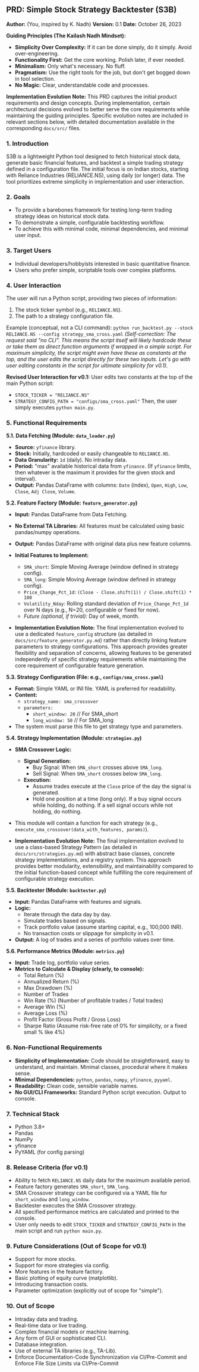 ## PRD: Simple Stock Strategy Backtester (S3B)

**Author:** (You, inspired by K. Nadh)
**Version:** 0.1
**Date:** October 26, 2023

**Guiding Principles (The Kailash Nadh Mindset):**
*   **Simplicity Over Complexity:** If it can be done simply, do it simply. Avoid over-engineering.
*   **Functionality First:** Get the core working. Polish later, if ever needed.
*   **Minimalism:** Only what's necessary. No fluff.
*   **Pragmatism:** Use the right tools for the job, but don't get bogged down in tool selection.
*   **No Magic:** Clear, understandable code and processes.

**Implementation Evolution Note:** This PRD captures the initial product requirements and design concepts. During implementation, certain architectural decisions evolved to better serve the core requirements while maintaining the guiding principles. Specific evolution notes are included in relevant sections below, with detailed documentation available in the corresponding `docs/src/` files.

### 1. Introduction
S3B is a lightweight Python tool designed to fetch historical stock data, generate basic financial features, and backtest a simple trading strategy defined in a configuration file. The initial focus is on Indian stocks, starting with Reliance Industries (RELIANCE.NS), using daily (or longer) data. The tool prioritizes extreme simplicity in implementation and user interaction.

### 2. Goals
*   To provide a barebones framework for testing long-term trading strategy ideas on historical stock data.
*   To demonstrate a simple, configurable backtesting workflow.
*   To achieve this with minimal code, minimal dependencies, and minimal user input.

### 3. Target Users
*   Individual developers/hobbyists interested in basic quantitative finance.
*   Users who prefer simple, scriptable tools over complex platforms.

### 4. User Interaction
The user will run a Python script, providing two pieces of information:
1.  The stock ticker symbol (e.g., `RELIANCE.NS`).
2.  The path to a strategy configuration file.

Example (conceptual, not a CLI command):
`python run_backtest.py --stock RELIANCE.NS --config strategy_sma_cross.yaml`
*(Self-correction: The request said "no CLI". This means the script itself will likely hardcode these or take them as direct function arguments if wrapped in a simple script. For maximum simplicity, the script might even have these as constants at the top, and the user edits the script directly for these two inputs. Let's go with user editing constants in the script for ultimate simplicity for v0.1).*

**Revised User Interaction for v0.1:**
User edits two constants at the top of the main Python script:
*   `STOCK_TICKER = "RELIANCE.NS"`
*   `STRATEGY_CONFIG_PATH = "configs/sma_cross.yaml"`
Then, the user simply executes `python main.py`.

### 5. Functional Requirements

**5.1. Data Fetching (Module: `data_loader.py`)**
*   **Source:** `yfinance` library.
*   **Stock:** Initially, hardcoded or easily changeable to `RELIANCE.NS`.
*   **Data Granularity:** `1d` (daily). No intraday data.
*   **Period:** "max" available historical data from `yfinance`. (If `yfinance` limits, then whatever is the maximum it provides for the given stock and interval).
*   **Output:** Pandas DataFrame with columns: `Date` (index), `Open`, `High`, `Low`, `Close`, `Adj Close`, `Volume`.

**5.2. Feature Factory (Module: `feature_generator.py`)**
*   **Input:** Pandas DataFrame from Data Fetching.
*   **No External TA Libraries:** All features must be calculated using basic pandas/numpy operations.
*   **Output:** Pandas DataFrame with original data plus new feature columns.
*   **Initial Features to Implement:**
    *   `SMA_short`: Simple Moving Average (window defined in strategy config).
    *   `SMA_long`: Simple Moving Average (window defined in strategy config).
    *   `Price_Change_Pct_1d`: `(Close - Close.shift(1)) / Close.shift(1) * 100`
    *   `Volatility_Nday`: Rolling standard deviation of `Price_Change_Pct_1d` over N days (e.g., N=20, configurable or fixed for now).
    *   *Future (optional, if trivial):* Day of week, month.

*   **Implementation Evolution Note:** The final implementation evolved to use a dedicated `feature_config` structure (as detailed in `docs/src/feature_generator.py.md`) rather than directly linking feature parameters to strategy configurations. This approach provides greater flexibility and separation of concerns, allowing features to be generated independently of specific strategy requirements while maintaining the core requirement of configurable feature generation.

**5.3. Strategy Configuration (File: e.g., `configs/sma_cross.yaml`)**
*   **Format:** Simple YAML or INI file. YAML is preferred for readability.
*   **Content:**
    *   `strategy_name: sma_crossover`
    *   `parameters:`
        *   `short_window: 20`  // For SMA_short
        *   `long_window: 50`   // For SMA_long
*   The system must parse this file to get strategy type and parameters.

**5.4. Strategy Implementation (Module: `strategies.py`)**
*   **SMA Crossover Logic:**
    *   **Signal Generation:**
        *   Buy Signal: When `SMA_short` crosses above `SMA_long`.
        *   Sell Signal: When `SMA_short` crosses below `SMA_long`.
    *   **Execution:**
        *   Assume trades execute at the `Close` price of the day the signal is generated.
        *   Hold one position at a time (long only). If a buy signal occurs while holding, do nothing. If a sell signal occurs while not holding, do nothing.
*   This module will contain a function for each strategy (e.g., `execute_sma_crossover(data_with_features, params)`).

*   **Implementation Evolution Note:** The final implementation evolved to use a class-based Strategy Pattern (as detailed in `docs/src/strategies.py.md`) with abstract base classes, concrete strategy implementations, and a registry system. This approach provides better modularity, extensibility, and maintainability compared to the initial function-based concept while fulfilling the core requirement of configurable strategy execution.

**5.5. Backtester (Module: `backtester.py`)**
*   **Input:** Pandas DataFrame with features and signals.
*   **Logic:**
    *   Iterate through the data day by day.
    *   Simulate trades based on signals.
    *   Track portfolio value (assume starting capital, e.g., 100,000 INR).
    *   No transaction costs or slippage for simplicity in v0.1.
*   **Output:** A log of trades and a series of portfolio values over time.

**5.6. Performance Metrics (Module: `metrics.py`)**
*   **Input:** Trade log, portfolio value series.
*   **Metrics to Calculate & Display (clearly, to console):**
    *   Total Return (%)
    *   Annualized Return (%)
    *   Max Drawdown (%)
    *   Number of Trades
    *   Win Rate (%) (Number of profitable trades / Total trades)
    *   Average Win (%)
    *   Average Loss (%)
    *   Profit Factor (Gross Profit / Gross Loss)
    *   Sharpe Ratio (Assume risk-free rate of 0% for simplicity, or a fixed small % like 4%)

### 6. Non-Functional Requirements
*   **Simplicity of Implementation:** Code should be straightforward, easy to understand, and maintain. Minimal classes, procedural where it makes sense.
*   **Minimal Dependencies:** `python`, `pandas`, `numpy`, `yfinance`, `pyyaml`.
*   **Readability:** Clean code, sensible variable names.
*   **No GUI/CLI Frameworks:** Standard Python script execution. Output to console.

### 7. Technical Stack
*   Python 3.8+
*   Pandas
*   NumPy
*   yfinance
*   PyYAML (for config parsing)

### 8. Release Criteria (for v0.1)
*   Ability to fetch `RELIANCE.NS` daily data for the maximum available period.
*   Feature factory generates `SMA_short`, `SMA_long`.
*   SMA Crossover strategy can be configured via a YAML file for `short_window` and `long_window`.
*   Backtester executes the SMA Crossover strategy.
*   All specified performance metrics are calculated and printed to the console.
*   User only needs to edit `STOCK_TICKER` and `STRATEGY_CONFIG_PATH` in the main script and run `python main.py`.

### 9. Future Considerations (Out of Scope for v0.1)
*   Support for more stocks.
*   Support for more strategies via config.
*   More features in the feature factory.
*   Basic plotting of equity curve (matplotlib).
*   Introducing transaction costs.
*   Parameter optimization (explicitly out of scope for "simple").

### 10. Out of Scope
*   Intraday data and trading.
*   Real-time data or live trading.
*   Complex financial models or machine learning.
*   Any form of GUI or sophisticated CLI.
*   Database integration.
*   Use of external TA libraries (e.g., TA-Lib).
*   Enforce Documentation-Code Synchronization via CI/Pre-Commit and Enforce File Size Limits via CI/Pre-Commit

